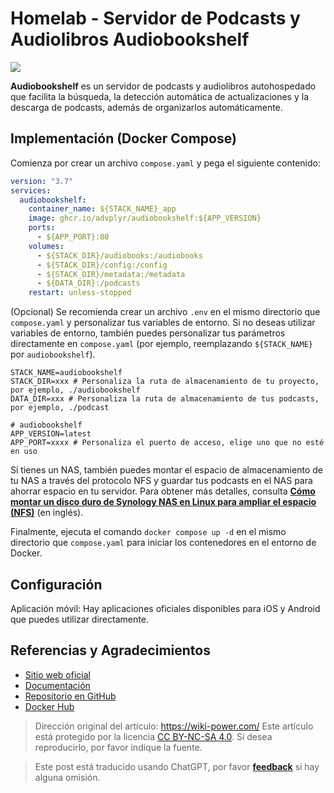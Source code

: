 # Homelab - Servidor de Podcasts y Audiolibros Audiobookshelf

![](https://img.wiki-power.com/d/wiki-media/img/20230531204505.png)

**Audiobookshelf** es un servidor de podcasts y audiolibros autohospedado que facilita la búsqueda, la detección automática de actualizaciones y la descarga de podcasts, además de organizarlos automáticamente.

## Implementación (Docker Compose)

Comienza por crear un archivo `compose.yaml` y pega el siguiente contenido:

```yaml title="compose.yaml"
version: "3.7"
services:
  audiobookshelf:
    container_name: ${STACK_NAME}_app
    image: ghcr.io/advplyr/audiobookshelf:${APP_VERSION}
    ports:
      - ${APP_PORT}:80
    volumes:
      - ${STACK_DIR}/audiobooks:/audiobooks
      - ${STACK_DIR}/config:/config
      - ${STACK_DIR}/metadata:/metadata
      - ${DATA_DIR}:/podcasts
    restart: unless-stopped
```

(Opcional) Se recomienda crear un archivo `.env` en el mismo directorio que `compose.yaml` y personalizar tus variables de entorno. Si no deseas utilizar variables de entorno, también puedes personalizar tus parámetros directamente en `compose.yaml` (por ejemplo, reemplazando `${STACK_NAME}` por `audiobookshelf`).

```dotenv title=".env"
STACK_NAME=audiobookshelf
STACK_DIR=xxx # Personaliza la ruta de almacenamiento de tu proyecto, por ejemplo, ./audiobookshelf
DATA_DIR=xxx # Personaliza la ruta de almacenamiento de tus podcasts, por ejemplo, ./podcast

# audiobookshelf
APP_VERSION=latest
APP_PORT=xxxx # Personaliza el puerto de acceso, elige uno que no esté en uso
```

Si tienes un NAS, también puedes montar el espacio de almacenamiento de tu NAS a través del protocolo NFS y guardar tus podcasts en el NAS para ahorrar espacio en tu servidor. Para obtener más detalles, consulta [**Cómo montar un disco duro de Synology NAS en Linux para ampliar el espacio (NFS)**](https://wiki-power.com/es/Linux%E4%B8%8B%E6%8C%82%E8%BD%BD%E7%BE%A4%E6%99%96NAS%E7%A1%AC%E7%9C%98%E6%8B%93%E5%B1%95%E7%A9%BA%E9%97%B4%EF%BC%88NFS%EF%BC%89/) (en inglés).

Finalmente, ejecuta el comando `docker compose up -d` en el mismo directorio que `compose.yaml` para iniciar los contenedores en el entorno de Docker.

## Configuración

Aplicación móvil: Hay aplicaciones oficiales disponibles para iOS y Android que puedes utilizar directamente.

## Referencias y Agradecimientos

- [Sitio web oficial](https://www.audiobookshelf.org/)
- [Documentación](https://www.audiobookshelf.org/docs#docker-compose-install)
- [Repositorio en GitHub](https://github.com/advplyr/audiobookshelf)
- [Docker Hub](https://hub.docker.com/r/advplyr/audiobookshelf)

> Dirección original del artículo: <https://wiki-power.com/>
> Este artículo está protegido por la licencia [CC BY-NC-SA 4.0](https://creativecommons.org/licenses/by/4.0/deed.zh). Si desea reproducirlo, por favor indique la fuente.

> Este post está traducido usando ChatGPT, por favor [**feedback**](https://github.com/linyuxuanlin/Wiki_MkDocs/issues/new) si hay alguna omisión.